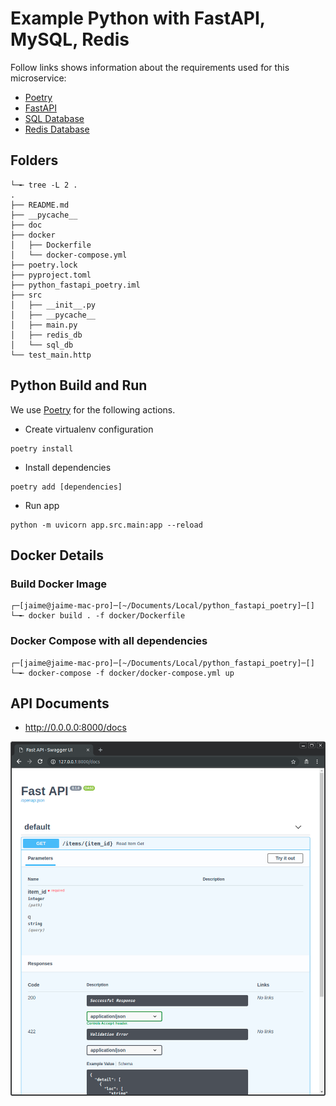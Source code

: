 # Example Python with FastAPI, MySQL, Redis
Follow links shows information about the requirements used for this microservice:
* [Poetry](https://python-poetry.org/docs/#installation)
* [FastAPI](https://fastapi.tiangolo.com/tutorial/)
* [SQL Database](https://fastapi.tiangolo.com/tutorial/sql-databases)
* [Redis Database](https://pypi.org/project/redis/)

## Folders
```shell
└─╾ tree -L 2 .
.
├── README.md
├── __pycache__
├── doc
├── docker
│   ├── Dockerfile
│   └── docker-compose.yml
├── poetry.lock
├── pyproject.toml
├── python_fastapi_poetry.iml
├── src
│   ├── __init__.py
│   ├── __pycache__
│   ├── main.py
│   ├── redis_db
│   └── sql_db
└── test_main.http
```

## Python Build and Run
We use [Poetry](https://python-poetry.org/docs/#installation) for the following actions.

* Create virtualenv configuration
```shell
poetry install
```

* Install dependencies
```shell
poetry add [dependencies]
```

* Run app
```shell
python -m uvicorn app.src.main:app --reload 
```



## Docker Details
### Build Docker Image
```shell
┌─[jaime@jaime-mac-pro]─[~/Documents/Local/python_fastapi_poetry]─[]
└─╾ docker build . -f docker/Dockerfile
```

### Docker Compose with all dependencies 
```shell
┌─[jaime@jaime-mac-pro]─[~/Documents/Local/python_fastapi_poetry]─[]
└─╾ docker-compose -f docker/docker-compose.yml up
```

## API Documents
* http://0.0.0.0:8000/docs

![img.png](docs/img.png)

